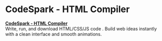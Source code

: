 # CodeSpark - HTML Compiler

[**CodeSpark - HTML Compiler**](https://itsyvesss.github.io/CodeSparkHtmlCompiler/)  
Write, run, and download HTML/CSS/JS code . Build web ideas instantly with a clean interface and smooth animations.
